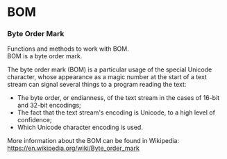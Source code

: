 # BOM
### Byte Order Mark

Functions and methods to work with BOM.  
BOM is a byte order mark.  

The byte order mark (BOM) is a particular usage of the special Unicode 
character, whose appearance as a magic number at the start of a text stream 
can signal several things to a program reading the text:  
* The byte order, or endianness, of the text stream in the cases of 16-bit and 
32-bit encodings;
* The fact that the text stream's encoding is Unicode, to a high level of 
confidence;
* Which Unicode character encoding is used.

More information about the BOM can be found in Wikipedia:  
https://en.wikipedia.org/wiki/Byte_order_mark  
